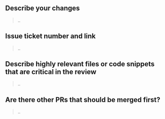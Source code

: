 ## Describe your changes

> ..


## Issue ticket number and link

> ..


## Describe highly relevant files or code snippets that are critical in the review

> ..


## Are there other PRs that should be merged first?

> ..
